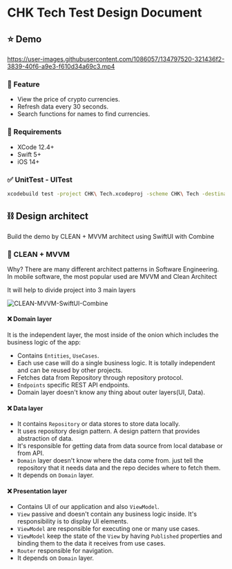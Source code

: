 # CHK Tech Test Design Document

## ⭐ Demo

https://user-images.githubusercontent.com/1086057/134797520-321436f2-3839-40f6-a9e3-f610d34a69c3.mp4

### :apple: Feature

- View the price of crypto currencies.
- Refresh data every 30 seconds.
- Search functions for names to find currencies.

### :red_car: Requirements

- XCode 12.4+
- Swift 5+
- iOS 14+

### ✅ UnitTest - UITest

```bash
xcodebuild test -project CHK\ Tech.xcodeproj -scheme CHK\ Tech -destination 'platform=iOS Simulator,name=iPhone 12 Pro Max,OS=14.4'
```

## ⛓ Design architect

Build the demo by CLEAN + MVVM architect using SwiftUI with Combine

### 🥇 CLEAN + MVVM

Why?
There are many different architect patterns in Software Engineering. In mobile software, the most popular used are MVVM and Clean Architect

It will help to divide project into 3 main layers

![CLEAN-MVVM-SwiftUI-Combine](https://user-images.githubusercontent.com/1086057/134799312-4cbb641f-25ca-4346-94d7-945043ec127e.png)

#### ❌ Domain layer

It is the independent layer, the most inside of the onion which includes the business logic of the app:

- Contains `Entities`, `UseCases`.
- Each use case will do a single business logic.
It is totally independent and can be reused by other projects.
- Fetches data from Repository through repository protocol.
- `Endpoints` specific REST API endpoints.
- Domain layer doesn't know any thing about outer layers(UI, Data).

#### ❌ Data layer

- It contains `Repository` or data stores to store data locally.
- It uses repository design pattern. A design pattern that provides abstraction of data.
- It's responsible for getting data from data source from local database or from API.
- `Domain` layer doesn't know where the data come from. just tell the repository that it needs data and the repo decides where to fetch them.
- It depends on `Domain` layer.

#### ❌ Presentation layer

- Contains UI of our application and also `ViewModel`.
- `View` passive and doesn't contain any business logic inside. It's responsibility is to display UI elements.
- `ViewModel` are responsible for executing one or many use cases.
- `ViewModel` keep the state of the `View` by having `Published` properties and binding them to the data it receives from use cases.
- `Router` responsible for navigation.
- It depends on `Domain` layer.
